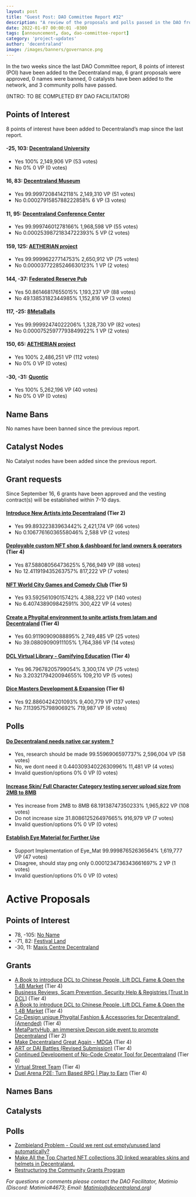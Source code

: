 ```yaml
---
layout: post
title: "Guest Post: DAO Committee Report #32"
description: "A review of the proposals and polls passed in the DAO from September 16 through September 30".
date: 2022-01-07 00:00:01 -0300
tags: [announcement, dao, dao-committee-report]
category: 'project-updates'
author: 'decentraland'
image: /images/banners/governance.png
---
```


In the two weeks since the last DAO Committee report, 8 points of interest (POI) have been added to the Decentraland map, 6 grant proposals were approved, 0 names were banned, 0 catalysts have been added to the network, and 3 community polls have passed.

(INTRO: TO BE COMPLETED BY DAO FACILITATOR)

## Points of Interest
8 points of interest have been added to Decentraland’s map since the last report.


#### -25, 103: [Decentraland University](https://governance.decentraland.org/proposal/?id=28d87b70-3b4d-11ed-a2ad-25cde07289d9)

* Yes 100% 2,149,906 VP (53 votes)
* No 0% 0 VP (0 votes)


#### 16, 83: [Decentraland Museum](https://governance.decentraland.org/proposal/?id=d19f8880-3b4c-11ed-a2ad-25cde07289d9)

* Yes 99.99972084142118% 2,149,310 VP (51 votes)
* No 0.0002791585788222858% 6 VP (3 votes)


#### 11, 95: [Decentraland Conference Center](https://governance.decentraland.org/proposal/?id=19c7e4b0-3b4b-11ed-a2ad-25cde07289d9)

* Yes 99.99974601278166% 1,968,598 VP (55 votes)
* No 0.00025398721834722393% 5 VP (2 votes)


#### 159, 125: [AETHERIAN project](https://governance.decentraland.org/proposal/?id=7f3d5100-3a46-11ed-a2ad-25cde07289d9)

* Yes 99.99996227714753% 2,650,912 VP (75 votes)
* No 0.00003772285246630123% 1 VP (2 votes)


#### 144, -37: [Federated Reserve Pub](https://governance.decentraland.org/proposal/?id=f1df16a0-3936-11ed-a2f4-07fa9844a05e)

* Yes 50.86146817655015% 1,193,237 VP (88 votes)
* No 49.13853182344985% 1,152,816 VP (3 votes)


#### 117, -25: [8MetaBalls](https://governance.decentraland.org/proposal/?id=83b7d7d0-3831-11ed-b361-67b98a1da2c8)

* Yes 99.99992474022206% 1,328,730 VP (82 votes)
* No 0.00007525977793849922% 1 VP (2 votes)


#### 150, 65: [AETHERIAN project](https://governance.decentraland.org/proposal/?id=74150ea0-3099-11ed-b361-67b98a1da2c8)

* Yes 100% 2,486,251 VP (112 votes)
* No 0% 0 VP (0 votes)


#### -30, -31: [Quontic](https://governance.decentraland.org/proposal/?id=f74bbaa0-3047-11ed-b361-67b98a1da2c8)

* Yes 100% 5,262,196 VP (40 votes)
* No 0% 0 VP (0 votes)


## Name Bans

No names have been banned since the previous report.

## Catalyst Nodes
No Catalyst nodes have been added since the previous report.


## Grant requests
Since September 16, 6 grants have been approved and the vesting contract(s) will be established within 7-10 days.


#### [Introduce New Artists into Decentraland](https://governance.decentraland.org/proposal/?id=92cb8d40-36fe-11ed-b361-67b98a1da2c8) (Tier 2)

* Yes 99.89322383963442% 2,421,174 VP (66 votes)
* No 0.10677616036558046% 2,588 VP (2 votes)


#### [Deployable custom NFT shop &amp; dashboard for land owners &amp; operators](https://governance.decentraland.org/proposal/?id=67885a20-34a9-11ed-b361-67b98a1da2c8) (Tier 4)

* Yes 87.58808056473625% 5,766,949 VP (88 votes)
* No 12.411919435263757% 817,222 VP (7 votes)


#### [NFT World City Games and Comedy Club](https://governance.decentraland.org/proposal/?id=479bbd40-346a-11ed-b361-67b98a1da2c8) (Tier 5)

* Yes 93.59256109015742% 4,388,222 VP (140 votes)
* No 6.407438909842591% 300,422 VP (4 votes)


#### [Create a Phygital environment to unite artists from latam and Decentraland](https://governance.decentraland.org/proposal/?id=9a9c4f70-2e50-11ed-b361-67b98a1da2c8) (Tier 4)

* Yes 60.91190909088895% 2,749,485 VP (25 votes)
* No 39.08809090911105% 1,764,386 VP (14 votes)


#### [DCL Virtual Library - Gamifying Education](https://governance.decentraland.org/proposal/?id=c7b01920-2e0e-11ed-b361-67b98a1da2c8) (Tier 4)

* Yes 96.79678205799054% 3,300,174 VP (75 votes)
* No 3.2032179420094655% 109,210 VP (5 votes)


#### [Dice Masters Development &amp; Expansion](https://governance.decentraland.org/proposal/?id=f67f9bc0-2dfc-11ed-b361-67b98a1da2c8) (Tier 6)

* Yes 92.8860424201093% 9,400,779 VP (137 votes)
* No 7.113957579890692% 719,987 VP (6 votes)


## Polls

#### [Do Decentraland needs native car system ?](https://governance.decentraland.org/proposal/?id=c54320b0-3cc8-11ed-a2ad-25cde07289d9)

* Yes, research should be made 99.5596906597737% 2,596,004 VP (58 votes)
* No, we dont need it  0.44030934022630996% 11,481 VP (4 votes)
* Invalid question/options 0% 0 VP (0 votes)


#### [Increase Skin/ Full Character Category testing server upload size from 2MB to 8MB](https://governance.decentraland.org/proposal/?id=7e8c2640-37d1-11ed-b361-67b98a1da2c8)

* Yes increase from 2MB to 8MB 68.19138747350233% 1,965,822 VP (108 votes)
* Do not increase size 31.808612526497665% 916,979 VP (7 votes)
* Invalid question/options 0% 0 VP (0 votes)


#### [Establish Eye Material for Further Use](https://governance.decentraland.org/proposal/?id=18873bf0-32c7-11ed-b361-67b98a1da2c8)

* Support Implementation of Eye_Mat 99.99987652636564% 1,619,777 VP (47 votes)
* Disagree, should stay png only 0.0001234736343661697% 2 VP (1 votes)
* Invalid question/options 0% 0 VP (0 votes)



# Active Proposals

## Points of Interest

* 78, -105: [No Name](https://governance.decentraland.org/proposal/?id=e2fea0c0-426d-11ed-9eb2-21be7ab68113)
* -71, 82: [Festival Land](https://governance.decentraland.org/proposal/?id=d2fbceb0-4253-11ed-9eb2-21be7ab68113)
* -30, 11: [Maxis Centre Decentraland](https://governance.decentraland.org/proposal/?id=b7615330-407a-11ed-9eb2-21be7ab68113)

## Grants

* [A Book to introduce DCL to Chinese People, Lift DCL Fame &amp; Open the 1.4B Market](https://governance.decentraland.org/proposal/?id=847247f0-4547-11ed-9eb2-21be7ab68113) (Tier 4)
* [Business Reviews, Scam Prevention, Security Help &amp; Registries [Trust In DCL]](https://governance.decentraland.org/proposal/?id=8f170b00-4547-11ed-9eb2-21be7ab68113) (Tier 4)
* [A Book to introduce DCL to Chinese People, Lift DCL Fame &amp; Open the 1.4B Market](https://governance.decentraland.org/proposal/?id=52f6e460-4547-11ed-9eb2-21be7ab68113) (Tier 4)
* [Co-Design unique Phygital Fashion &amp; Accessories for Decentraland!  (Amended)](https://governance.decentraland.org/proposal/?id=43bb63a0-43b1-11ed-9eb2-21be7ab68113) (Tier 4)
* [MetaPartyHub, an immersive Devcon side event to promote Decentraland](https://governance.decentraland.org/proposal/?id=bcd48260-42b9-11ed-9eb2-21be7ab68113) (Tier 2)
* [Make Decentraland Great Again - MDGA](https://governance.decentraland.org/proposal/?id=5c24e2b0-4125-11ed-9eb2-21be7ab68113) (Tier 4)
* [ART or DAI Battles (Revised Submission)](https://governance.decentraland.org/proposal/?id=c00bf190-4046-11ed-9eb2-21be7ab68113) (Tier 4)
* [Continued Development of No-Code Creator Tool for Decentraland](https://governance.decentraland.org/proposal/?id=c9aa8040-3c09-11ed-a2ad-25cde07289d9) (Tier 6)
* [Virtual Street Team](https://governance.decentraland.org/proposal/?id=b328a6d0-3b7d-11ed-a2ad-25cde07289d9) (Tier 4)
* [Duel Arena P2E; Turn Based RPG | Play to Earn](https://governance.decentraland.org/proposal/?id=75401e40-3b67-11ed-a2ad-25cde07289d9) (Tier 4)

## Names Bans


## Catalysts


## Polls

* [Zombieland Problem - Could we rent out empty/unused land automatically?](https://governance.decentraland.org/proposal/?id=e85b7b40-44cc-11ed-9eb2-21be7ab68113)
* [Make All the Top Charted NFT collections 3D linked wearables skins and helmets in Decentraland.](https://governance.decentraland.org/proposal/?id=5a931460-4370-11ed-9eb2-21be7ab68113)
* [Restructuring the  Community Grants Program](https://governance.decentraland.org/proposal/?id=e2fbd710-426c-11ed-9eb2-21be7ab68113)

*For questions or comments please contact the DAO Facilitator, Matimio (Discord: Matimio#4673; Email: [Matimio@decentraland.org](mailto:Matimio@decentraland.org))*